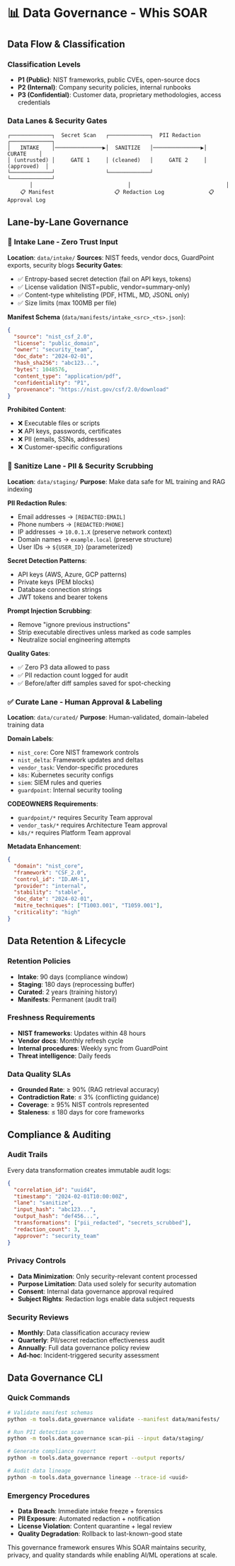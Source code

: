 # 📊 Data Governance - Whis SOAR

## Data Flow & Classification

### Classification Levels
- **P1 (Public)**: NIST frameworks, public CVEs, open-source docs
- **P2 (Internal)**: Company security policies, internal runbooks
- **P3 (Confidential)**: Customer data, proprietary methodologies, access credentials

### Data Lanes & Security Gates

```
┌─────────────┐  Secret Scan   ┌─────────────┐  PII Redaction ┌─────────────┐
│   INTAKE    │───────────────▶│  SANITIZE   │───────────────▶│   CURATE    │
│ (untrusted) │     GATE 1     │ (cleaned)   │     GATE 2     │ (approved)  │
└─────────────┘                └─────────────┘                └─────────────┘
       │                              │                              │
    📋 Manifest                   📋 Redaction Log              📋 Approval Log
```

## Lane-by-Lane Governance

### 🚪 **Intake Lane** - Zero Trust Input
**Location**: `data/intake/`
**Sources**: NIST feeds, vendor docs, GuardPoint exports, security blogs
**Security Gates**:
- ✅ Entropy-based secret detection (fail on API keys, tokens)
- ✅ License validation (NIST=public, vendor=summary-only)
- ✅ Content-type whitelisting (PDF, HTML, MD, JSONL only)
- ✅ Size limits (max 100MB per file)

**Manifest Schema** (`data/manifests/intake_<src>_<ts>.json`):
```json
{
  "source": "nist_csf_2.0",
  "license": "public_domain",
  "owner": "security_team",
  "doc_date": "2024-02-01",
  "hash_sha256": "abc123...",
  "bytes": 1048576,
  "content_type": "application/pdf",
  "confidentiality": "P1",
  "provenance": "https://nist.gov/csf/2.0/download"
}
```

**Prohibited Content**:
- ❌ Executable files or scripts
- ❌ API keys, passwords, certificates
- ❌ PII (emails, SSNs, addresses)
- ❌ Customer-specific configurations

### 🧹 **Sanitize Lane** - PII & Security Scrubbing
**Location**: `data/staging/`
**Purpose**: Make data safe for ML training and RAG indexing

**PII Redaction Rules**:
- Email addresses → `[REDACTED:EMAIL]`
- Phone numbers → `[REDACTED:PHONE]`
- IP addresses → `10.0.1.X` (preserve network context)
- Domain names → `example.local` (preserve structure)
- User IDs → `${USER_ID}` (parameterized)

**Secret Detection Patterns**:
- API keys (AWS, Azure, GCP patterns)
- Private keys (PEM blocks)
- Database connection strings
- JWT tokens and bearer tokens

**Prompt Injection Scrubbing**:
- Remove "ignore previous instructions"
- Strip executable directives unless marked as code samples
- Neutralize social engineering attempts

**Quality Gates**:
- ✅ Zero P3 data allowed to pass
- ✅ PII redaction count logged for audit
- ✅ Before/after diff samples saved for spot-checking

### ✅ **Curate Lane** - Human Approval & Labeling
**Location**: `data/curated/`
**Purpose**: Human-validated, domain-labeled training data

**Domain Labels**:
- `nist_core`: Core NIST framework controls
- `nist_delta`: Framework updates and deltas  
- `vendor_task`: Vendor-specific procedures
- `k8s`: Kubernetes security configs
- `siem`: SIEM rules and queries
- `guardpoint`: Internal security tooling

**CODEOWNERS Requirements**:
- `guardpoint/*` requires Security Team approval
- `vendor_task/*` requires Architecture Team approval
- `k8s/*` requires Platform Team approval

**Metadata Enhancement**:
```json
{
  "domain": "nist_core",
  "framework": "CSF_2.0", 
  "control_id": "ID.AM-1",
  "provider": "internal",
  "stability": "stable",
  "doc_date": "2024-02-01",
  "mitre_techniques": ["T1003.001", "T1059.001"],
  "criticality": "high"
}
```

## Data Retention & Lifecycle

### Retention Policies
- **Intake**: 90 days (compliance window)
- **Staging**: 180 days (reprocessing buffer) 
- **Curated**: 2 years (training history)
- **Manifests**: Permanent (audit trail)

### Freshness Requirements
- **NIST frameworks**: Updates within 48 hours
- **Vendor docs**: Monthly refresh cycle
- **Internal procedures**: Weekly sync from GuardPoint
- **Threat intelligence**: Daily feeds

### Data Quality SLAs
- **Grounded Rate**: ≥ 90% (RAG retrieval accuracy)
- **Contradiction Rate**: ≤ 3% (conflicting guidance)
- **Coverage**: ≥ 95% NIST controls represented
- **Staleness**: ≤ 180 days for core frameworks

## Compliance & Auditing

### Audit Trails
Every data transformation creates immutable audit logs:
```json
{
  "correlation_id": "uuid4",
  "timestamp": "2024-02-01T10:00:00Z",
  "lane": "sanitize",
  "input_hash": "abc123...",
  "output_hash": "def456...", 
  "transformations": ["pii_redacted", "secrets_scrubbed"],
  "redaction_count": 3,
  "approver": "security_team"
}
```

### Privacy Controls
- **Data Minimization**: Only security-relevant content processed
- **Purpose Limitation**: Data used solely for security automation
- **Consent**: Internal data governance approval required
- **Subject Rights**: Redaction logs enable data subject requests

### Security Reviews
- **Monthly**: Data classification accuracy review
- **Quarterly**: PII/secret redaction effectiveness audit  
- **Annually**: Full data governance policy review
- **Ad-hoc**: Incident-triggered security assessment

## Data Governance CLI

### Quick Commands
```bash
# Validate manifest schemas
python -m tools.data_governance validate --manifest data/manifests/

# Run PII detection scan
python -m tools.data_governance scan-pii --input data/staging/

# Generate compliance report
python -m tools.data_governance report --output reports/

# Audit data lineage
python -m tools.data_governance lineage --trace-id <uuid>
```

### Emergency Procedures
- **Data Breach**: Immediate intake freeze + forensics
- **PII Exposure**: Automated redaction + notification
- **License Violation**: Content quarantine + legal review
- **Quality Degradation**: Rollback to last-known-good state

This governance framework ensures Whis SOAR maintains security, privacy, and quality standards while enabling AI/ML operations at scale.
